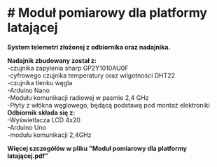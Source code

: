 <h1># Moduł pomiarowy dla platformy latającej</h1>
<b>System telemetri złożonej z odbiornika oraz nadajnika.<br>

Nadajnik zbudowany został z:<br></b>
-czujnika zapylenia sharp GP2Y1010AU0F<br>
-cyfrowego czujnika temperatury oraz wilgotności DHT22<br>
-czujnika tlenku węgla<br>
-Arduino Nano<br>
-Modułu komunikacji radiowej w pasmie 2,4 GHz<br>
-Płyty z włókna węglowego, będącą podstawą pod montaż elektroniki<br>
<b>Odbiornik składa się z:<br></b>
-Wyświetlacza LCD 4x20<br>
-Arduino Uno<br>
-modułu komunikacji 2,4GHz<br>

<b> Więcej szczegółów w pliku "Moduł pomiarowy dla platformy latającej.pdf"</b>
